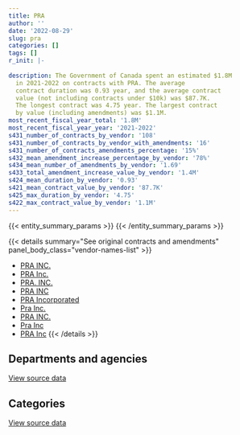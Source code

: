 ```yaml
---
title: PRA
author: ''
date: '2022-08-29'
slug: pra
categories: []
tags: []
r_init: |-
  
description: The Government of Canada spent an estimated $1.8M
  in 2021-2022 on contracts with PRA. The average
  contract duration was 0.93 year, and the average contract
  value (not including contracts under $10k) was $87.7K.
  The longest contract was 4.75 year. The largest contract
  by value (including amendments) was $1.1M.
most_recent_fiscal_year_total: '1.8M'
most_recent_fiscal_year_year: '2021-2022'
s431_number_of_contracts_by_vendor: '108'
s431_number_of_contracts_by_vendor_with_amendments: '16'
s431_number_of_contracts_amendments_percentage: '15%'
s432_mean_amendment_increase_percentage_by_vendor: '78%'
s434_mean_number_of_amendments_by_vendor: '1.69'
s433_total_amendment_increase_value_by_vendor: '1.4M'
s424_mean_duration_by_vendor: '0.93'
s421_mean_contract_value_by_vendor: '87.7K'
s425_max_duration_by_vendor: '4.75'
s422_max_contract_value_by_vendor: '1.1M'
---
```


<script src="/rmarkdown-libs/htmlwidgets/htmlwidgets.js"></script>
<link href="/rmarkdown-libs/datatables-css/datatables-crosstalk.css" rel="stylesheet" />
<script src="/rmarkdown-libs/datatables-binding/datatables.js"></script>
<script src="/rmarkdown-libs/jquery/jquery-3.6.0.min.js"></script>
<link href="/rmarkdown-libs/dt-core-bootstrap/css/dataTables.bootstrap.min.css" rel="stylesheet" />
<link href="/rmarkdown-libs/dt-core-bootstrap/css/dataTables.bootstrap.extra.css" rel="stylesheet" />
<script src="/rmarkdown-libs/dt-core-bootstrap/js/jquery.dataTables.min.js"></script>
<script src="/rmarkdown-libs/dt-core-bootstrap/js/dataTables.bootstrap.min.js"></script>
<link href="/rmarkdown-libs/crosstalk/css/crosstalk.min.css" rel="stylesheet" />
<script src="/rmarkdown-libs/crosstalk/js/crosstalk.min.js"></script>
<script src="/rmarkdown-libs/htmlwidgets/htmlwidgets.js"></script>
<link href="/rmarkdown-libs/datatables-css/datatables-crosstalk.css" rel="stylesheet" />
<script src="/rmarkdown-libs/datatables-binding/datatables.js"></script>
<script src="/rmarkdown-libs/jquery/jquery-3.6.0.min.js"></script>
<link href="/rmarkdown-libs/dt-core-bootstrap/css/dataTables.bootstrap.min.css" rel="stylesheet" />
<link href="/rmarkdown-libs/dt-core-bootstrap/css/dataTables.bootstrap.extra.css" rel="stylesheet" />
<script src="/rmarkdown-libs/dt-core-bootstrap/js/jquery.dataTables.min.js"></script>
<script src="/rmarkdown-libs/dt-core-bootstrap/js/dataTables.bootstrap.min.js"></script>
<link href="/rmarkdown-libs/crosstalk/css/crosstalk.min.css" rel="stylesheet" />
<script src="/rmarkdown-libs/crosstalk/js/crosstalk.min.js"></script>

{{< entity_summary_params >}}
{{< /entity_summary_params >}}

{{< details summary="See original contracts and amendments" panel_body_class="vendor-names-list" >}}
- [PRA INC.](https://search.open.canada.ca/en/ct/?sort=contract_value_f%20desc&page=1&search_text=%22PRA%20INC.%22)
- [PRA Inc.](https://search.open.canada.ca/en/ct/?sort=contract_value_f%20desc&page=1&search_text=%22PRA%20Inc.%22)
- [PRA. INC.](https://search.open.canada.ca/en/ct/?sort=contract_value_f%20desc&page=1&search_text=%22PRA.%20INC.%22)
- [PRA INC](https://search.open.canada.ca/en/ct/?sort=contract_value_f%20desc&page=1&search_text=%22PRA%20INC%22)
- [PRA Incorporated](https://search.open.canada.ca/en/ct/?sort=contract_value_f%20desc&page=1&search_text=%22PRA%20Incorporated%22)
- [Pra Inc.](https://search.open.canada.ca/en/ct/?sort=contract_value_f%20desc&page=1&search_text=%22Pra%20Inc.%22)
- [PRA INC.](https://search.open.canada.ca/en/ct/?sort=contract_value_f%20desc&page=1&search_text=%22PRA%20%20INC.%22)
- [Pra Inc](https://search.open.canada.ca/en/ct/?sort=contract_value_f%20desc&page=1&search_text=%22Pra%20Inc%22)
- [PRA Inc](https://search.open.canada.ca/en/ct/?sort=contract_value_f%20desc&page=1&search_text=%22PRA%20Inc%22)
{{< /details >}}

## Departments and agencies

<div id="htmlwidget-1" style="width:100%;height:auto;" class="datatables html-widget"></div>
<script type="application/json" data-for="htmlwidget-1">{"x":{"style":"bootstrap","filter":"none","vertical":false,"data":[["<a href=\"/departments/aafc-aac/\">Agriculture and Agri-Food Canada<\/a>","<a href=\"/departments/aandc-aadnc/\">Crown-Indigenous Relations and Northern Affairs Canada<\/a>","<a href=\"/departments/acoa-apeca/\">Atlantic Canada Opportunities Agency<\/a>","<a href=\"/departments/cbsa-asfc/\">Canada Border Services Agency<\/a>","<a href=\"/departments/cgc-ccg/\">Canadian Grain Commission<\/a>","<a href=\"/departments/cic/\">Immigration, Refugees and Citizenship Canada<\/a>","<a href=\"/departments/cics-scic/\">Canadian Intergovernmental Conference Secretariat<\/a>","<a href=\"/departments/csa-asc/\">Canadian Space Agency<\/a>","<a href=\"/departments/dfo-mpo/\">Fisheries and Oceans Canada<\/a>","<a href=\"/departments/dnd-mdn/\">National Defence<\/a>","<a href=\"/departments/ec/\">Environment and Climate Change Canada<\/a>","<a href=\"/departments/esdc-edsc/\">Employment and Social Development Canada<\/a>","<a href=\"/departments/hc-sc/\">Health Canada<\/a>","<a href=\"/departments/ic/\">Innovation, Science and Economic Development Canada<\/a>","<a href=\"/departments/infc/\">Infrastructure Canada<\/a>","<a href=\"/departments/irb-cisr/\">Immigration and Refugee Board of Canada<\/a>","<a href=\"/departments/jus/\">Department of Justice Canada<\/a>","<a href=\"/departments/nrc-cnrc/\">National Research Council Canada<\/a>","<a href=\"/departments/nrcan-rncan/\">Natural Resources Canada<\/a>","<a href=\"/departments/nserc-crsng/\">Natural Sciences and Engineering Research Council of Canada<\/a>","<a href=\"/departments/ocol-clo/\">Office of the Commissioner of Official Languages<\/a>","<a href=\"/departments/pch/\">Canadian Heritage<\/a>","<a href=\"/departments/phac-aspc/\">Public Health Agency of Canada<\/a>","<a href=\"/departments/ps-sp/\">Public Safety Canada<\/a>","<a href=\"/departments/sshrc-crsh/\">Social Sciences and Humanities Research Council of Canada<\/a>","<a href=\"/departments/tc/\">Transport Canada<\/a>","<a href=\"/departments/wage/\">Department for Women and Gender Equality<\/a>"],[95811.67,null,null,null,null,null,4212.08,161318.37,66606.55,13008.54,57527.6,57773.42,null,156261.67,null,null,279817.12,null,78096.74,53937.44,null,141313.18,162713.13,null,118019.06,null,null],[24351.5,null,null,25029.5,680.73,12014.92,19676.12,96441.66,70174.06,null,262758.04,159971.39,null,null,null,17771.97,284470.14,36044.47,58840.01,22101.47,null,76151.25,118995.87,108197.5,242832.8,37290,null],[null,null,null,null,12423.27,67468.42,null,71634.32,52880.59,null,334714.75,127472.61,16372.44,null,31786.68,36648.42,235662.58,106066.36,null,31750.09,15750,23117.06,27916.65,null,26216,null,null],[4433.33,4332.29,24901.81,null,null,67468.42,null,49072.33,38505.45,null,438733.18,38764.25,118447.86,null,46166.37,12249.61,235662.58,27405.32,null,100788.94,null,188377.83,null,18186.7,74844.23,null,277305]],"container":"<table class=\"table table-striped table-hover row-border order-column display\">\n  <thead>\n    <tr>\n      <th>Department<\/th>\n      <th>2018-2019<\/th>\n      <th>2019-2020<\/th>\n      <th>2020-2021<\/th>\n      <th>2021-2022<\/th>\n    <\/tr>\n  <\/thead>\n<\/table>","options":{"order":[[4,"desc"]],"pageLength":10,"autoWidth":true,"columnDefs":[{"targets":1,"render":"function(data, type, row, meta) {\n    return type !== 'display' ? data : DTWidget.formatCurrency(data, \"$\", 2, 3, \",\", \".\", true, null);\n  }"},{"targets":2,"render":"function(data, type, row, meta) {\n    return type !== 'display' ? data : DTWidget.formatCurrency(data, \"$\", 2, 3, \",\", \".\", true, null);\n  }"},{"targets":3,"render":"function(data, type, row, meta) {\n    return type !== 'display' ? data : DTWidget.formatCurrency(data, \"$\", 2, 3, \",\", \".\", true, null);\n  }"},{"targets":4,"render":"function(data, type, row, meta) {\n    return type !== 'display' ? data : DTWidget.formatCurrency(data, \"$\", 2, 3, \",\", \".\", true, null);\n  }"},{"width":"16%","targets":[1,2,3,4]},{"className":"dt-right","targets":[1,2,3,4]}],"orderClasses":false}},"evals":["options.columnDefs.0.render","options.columnDefs.1.render","options.columnDefs.2.render","options.columnDefs.3.render"],"jsHooks":[]}</script>
<p class="text-right">
<a href="https://github.com/GoC-Spending/contracts-data/tree/main/data/out/vendors/pra/summary_by_fiscal_year_by_department.csv" class="source-data-link btn btn-link">View source data</a>
</p>

## Categories

<div id="htmlwidget-2" style="width:100%;height:auto;" class="datatables html-widget"></div>
<script type="application/json" data-for="htmlwidget-2">{"x":{"style":"bootstrap","filter":"none","vertical":false,"data":[["<a href=\"/categories/office_management/\">Office management<\/a>","<a href=\"/categories/professional_services/\">Professional services<\/a>","<a href=\"/categories/human_capital/\">Human capital<\/a>"],[42933.05,1379810.01,23673.5],[46969.06,1626824.33,null],[36395.59,1181484.64,null],[null,1765645.47,null]],"container":"<table class=\"table table-striped table-hover row-border order-column display\">\n  <thead>\n    <tr>\n      <th>Category<\/th>\n      <th>2018-2019<\/th>\n      <th>2019-2020<\/th>\n      <th>2020-2021<\/th>\n      <th>2021-2022<\/th>\n    <\/tr>\n  <\/thead>\n<\/table>","options":{"order":[[4,"desc"]],"dom":"t","pageLength":30,"autoWidth":true,"columnDefs":[{"targets":1,"render":"function(data, type, row, meta) {\n    return type !== 'display' ? data : DTWidget.formatCurrency(data, \"$\", 2, 3, \",\", \".\", true, null);\n  }"},{"targets":2,"render":"function(data, type, row, meta) {\n    return type !== 'display' ? data : DTWidget.formatCurrency(data, \"$\", 2, 3, \",\", \".\", true, null);\n  }"},{"targets":3,"render":"function(data, type, row, meta) {\n    return type !== 'display' ? data : DTWidget.formatCurrency(data, \"$\", 2, 3, \",\", \".\", true, null);\n  }"},{"targets":4,"render":"function(data, type, row, meta) {\n    return type !== 'display' ? data : DTWidget.formatCurrency(data, \"$\", 2, 3, \",\", \".\", true, null);\n  }"},{"width":"16%","targets":[1,2,3,4]},{"className":"dt-right","targets":[1,2,3,4]}],"orderClasses":false,"lengthMenu":[10,25,30,50,100]}},"evals":["options.columnDefs.0.render","options.columnDefs.1.render","options.columnDefs.2.render","options.columnDefs.3.render"],"jsHooks":[]}</script>
<p class="text-right">
<a href="https://github.com/GoC-Spending/contracts-data/tree/main/data/out/vendors/pra/summary_by_fiscal_year_by_category.csv" class="source-data-link btn btn-link">View source data</a>
</p>
